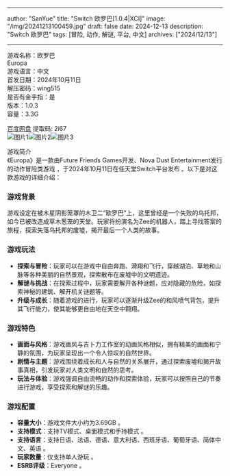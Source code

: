 
---
author: "SanYue"
title: "Switch 欧罗巴[1.0.4|XCI]"
image: "/img/20241213100459.jpg"
draft: false
date: 2024-12-13
description: "Switch 欧罗巴"
tags: [冒险, 动作, 解谜, 平台, 中文]
archives: ["2024/12/13"]

---

游戏名称：欧罗巴   
Europa    
游戏语言：中文  
首发日期：2024年10月11日  
解压密码：wing515  
是否有金手指：是  
版本：1.0.3   
容量：3.3G

[百度网盘](https://pan.baidu.com/s/1McWX7uQA6BmaOXLJKw5kxg) 提取码: 2i67  
![图片1](/img/4ee1c7.jpg)![图片2](/img/dc6081.jpg)![图片3](/img/dd4420.jpg)  

游戏简介  
《Europa》是一款由Future Friends Games开发、Nova Dust Entertainment发行的动作冒险类游戏 ，于2024年10月11日在任天堂Switch平台发布 。以下是对这款游戏的详细介绍：

### 游戏背景
游戏设定在被木星阴影笼罩的木卫二“欧罗巴”上，这里曾经是一个失败的乌托邦，如今已被改造成草木葱茏的天堂。玩家将扮演名为Zee的机器人，踏上寻找答案的旅程，探索失落乌托邦的废墟，揭开最后一个人类的故事。

### 游戏玩法
- **探索与冒险**：玩家可以在游戏中自由奔跑、滑翔和飞行，穿越湖泊、草地和山脉等各种美丽的自然景观，探索散布在废墟中的文明遗迹。
- **解谜与挑战**：在探索过程中，玩家需要解开各种谜题，应对隐藏的危险，如探索神秘的建筑、解开机关谜题等。
- **升级与成长**：随着游戏的进行，玩家可以逐渐升级Zee的和风喷气背包，提升其飞行能力，使其能够更自由地在天空中翱翔。

### 游戏特色
- **画面与风格**：游戏画风与吉卜力工作室的动画风格相似，拥有精美的画面和宁静的氛围，为玩家呈现出一个令人惊叹的自然世界。
- **剧情与主题**：游戏围绕着成长和人与自然的关系展开，通过探索废墟和揭开故事真相，引发玩家对人类文明和自然的思考。
- **玩法与体验**：游戏强调自由流畅的动作和探索体验，玩家可以按照自己的节奏进行游戏，享受探索和解谜的乐趣。

### 游戏配置
- **容量大小**：游戏文件大小约为3.69GB 。
- **支持模式**：支持TV模式、桌面模式和手持模式 。
- **支持语言**：支持日语、法语、德语、意大利语、西班牙语、葡萄牙语、简体中文、英语 。
- **玩家数量**：仅支持单人游玩 。
- **ESRB评级**：Everyone 。
